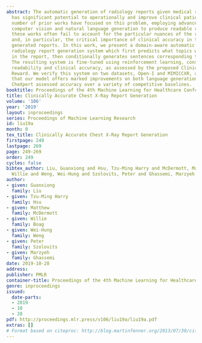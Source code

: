 ```yaml
---
abstract: The automatic generation of radiology reports given medical radiographs
  has significant potential to operationally and improve clinical patient care. A
  number of prior works have focused on this problem, employing advanced methods from
  computer vision and natural language generation to produce readable reports. However,
  these works often fail to account for the particular nuances of the radiology domain,
  and, in particular, the critical importance of clinical accuracy in the resulting
  generated reports. In this work, we present a domain-aware automatic chest X-ray
  radiology report generation system which first predicts what topics will be discussed
  in the report, then conditionally generates sentences corresponding to these topics.
  The resulting system is fine-tuned using reinforcement learning, considering both
  readability and clinical accuracy, as assessed by the proposed Clinically Coherent
  Reward. We verify this system on two datasets, Open-I and MIMICCXR, and demonstrate
  that our model offers marked improvements on both language generation metrics and
  CheXpert assessed accuracy over a variety of competitive baselines.
booktitle: Proceedings of the 4th Machine Learning for Healthcare Conference
title: Clinically Accurate Chest X-Ray Report Generation
volume: '106'
year: '2019'
layout: inproceedings
series: Proceedings of Machine Learning Research
id: liu19a
month: 0
tex_title: Clinically Accurate Chest X-Ray Report Generation
firstpage: 249
lastpage: 269
page: 249-269
order: 249
cycles: false
bibtex_author: Liu, Guanxiong and Hsu, Tzu-Ming Harry and McDermott, Matthew and Boag,
  Willie and Weng, Wei-Hung and Szolovits, Peter and Ghassemi, Marzyeh
author:
- given: Guanxiong
  family: Liu
- given: Tzu-Ming Harry
  family: Hsu
- given: Matthew
  family: McDermott
- given: Willie
  family: Boag
- given: Wei-Hung
  family: Weng
- given: Peter
  family: Szolovits
- given: Marzyeh
  family: Ghassemi
date: 2019-10-28
address: 
publisher: PMLR
container-title: Proceedings of the 4th Machine Learning for Healthcare Conference
genre: inproceedings
issued:
  date-parts:
  - 2019
  - 10
  - 28
pdf: http://proceedings.mlr.press/v106/liu19a/liu19a.pdf
extras: []
# Format based on citeproc: http://blog.martinfenner.org/2013/07/30/citeproc-yaml-for-bibliographies/
---
```

